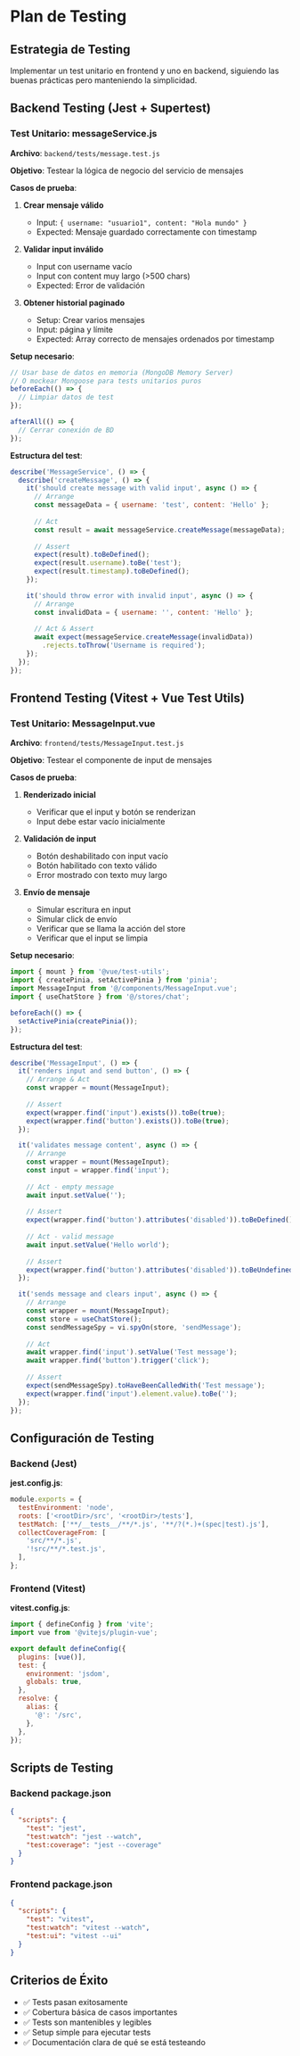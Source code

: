 # Plan de Testing

## Estrategia de Testing
Implementar un test unitario en frontend y uno en backend, siguiendo las buenas prácticas pero manteniendo la simplicidad.

## Backend Testing (Jest + Supertest)

### Test Unitario: messageService.js
**Archivo**: `backend/tests/message.test.js`

**Objetivo**: Testear la lógica de negocio del servicio de mensajes

**Casos de prueba**:
1. **Crear mensaje válido**
   - Input: `{ username: "usuario1", content: "Hola mundo" }`
   - Expected: Mensaje guardado correctamente con timestamp

2. **Validar input inválido**
   - Input con username vacío
   - Input con content muy largo (>500 chars)
   - Expected: Error de validación

3. **Obtener historial paginado**
   - Setup: Crear varios mensajes
   - Input: página y límite
   - Expected: Array correcto de mensajes ordenados por timestamp

**Setup necesario**:
```javascript
// Usar base de datos en memoria (MongoDB Memory Server)
// O mockear Mongoose para tests unitarios puros
beforeEach(() => {
  // Limpiar datos de test
});

afterAll(() => {
  // Cerrar conexión de BD
});
```

**Estructura del test**:
```javascript
describe('MessageService', () => {
  describe('createMessage', () => {
    it('should create message with valid input', async () => {
      // Arrange
      const messageData = { username: 'test', content: 'Hello' };
      
      // Act
      const result = await messageService.createMessage(messageData);
      
      // Assert
      expect(result).toBeDefined();
      expect(result.username).toBe('test');
      expect(result.timestamp).toBeDefined();
    });

    it('should throw error with invalid input', async () => {
      // Arrange
      const invalidData = { username: '', content: 'Hello' };
      
      // Act & Assert
      await expect(messageService.createMessage(invalidData))
        .rejects.toThrow('Username is required');
    });
  });
});
```

## Frontend Testing (Vitest + Vue Test Utils)

### Test Unitario: MessageInput.vue
**Archivo**: `frontend/tests/MessageInput.test.js`

**Objetivo**: Testear el componente de input de mensajes

**Casos de prueba**:
1. **Renderizado inicial**
   - Verificar que el input y botón se renderizan
   - Input debe estar vacío inicialmente

2. **Validación de input**
   - Botón deshabilitado con input vacío
   - Botón habilitado con texto válido
   - Error mostrado con texto muy largo

3. **Envío de mensaje**
   - Simular escritura en input
   - Simular click de envío
   - Verificar que se llama la acción del store
   - Verificar que el input se limpia

**Setup necesario**:
```javascript
import { mount } from '@vue/test-utils';
import { createPinia, setActivePinia } from 'pinia';
import MessageInput from '@/components/MessageInput.vue';
import { useChatStore } from '@/stores/chat';

beforeEach(() => {
  setActivePinia(createPinia());
});
```

**Estructura del test**:
```javascript
describe('MessageInput', () => {
  it('renders input and send button', () => {
    // Arrange & Act
    const wrapper = mount(MessageInput);
    
    // Assert
    expect(wrapper.find('input').exists()).toBe(true);
    expect(wrapper.find('button').exists()).toBe(true);
  });

  it('validates message content', async () => {
    // Arrange
    const wrapper = mount(MessageInput);
    const input = wrapper.find('input');
    
    // Act - empty message
    await input.setValue('');
    
    // Assert
    expect(wrapper.find('button').attributes('disabled')).toBeDefined();
    
    // Act - valid message
    await input.setValue('Hello world');
    
    // Assert
    expect(wrapper.find('button').attributes('disabled')).toBeUndefined();
  });

  it('sends message and clears input', async () => {
    // Arrange
    const wrapper = mount(MessageInput);
    const store = useChatStore();
    const sendMessageSpy = vi.spyOn(store, 'sendMessage');
    
    // Act
    await wrapper.find('input').setValue('Test message');
    await wrapper.find('button').trigger('click');
    
    // Assert
    expect(sendMessageSpy).toHaveBeenCalledWith('Test message');
    expect(wrapper.find('input').element.value).toBe('');
  });
});
```

## Configuración de Testing

### Backend (Jest)
**jest.config.js**:
```javascript
module.exports = {
  testEnvironment: 'node',
  roots: ['<rootDir>/src', '<rootDir>/tests'],
  testMatch: ['**/__tests__/**/*.js', '**/?(*.)+(spec|test).js'],
  collectCoverageFrom: [
    'src/**/*.js',
    '!src/**/*.test.js',
  ],
};
```

### Frontend (Vitest)
**vitest.config.js**:
```javascript
import { defineConfig } from 'vite';
import vue from '@vitejs/plugin-vue';

export default defineConfig({
  plugins: [vue()],
  test: {
    environment: 'jsdom',
    globals: true,
  },
  resolve: {
    alias: {
      '@': '/src',
    },
  },
});
```

## Scripts de Testing

### Backend package.json
```json
{
  "scripts": {
    "test": "jest",
    "test:watch": "jest --watch",
    "test:coverage": "jest --coverage"
  }
}
```

### Frontend package.json
```json
{
  "scripts": {
    "test": "vitest",
    "test:watch": "vitest --watch",
    "test:ui": "vitest --ui"
  }
}
```

## Criterios de Éxito
- ✅ Tests pasan exitosamente
- ✅ Cobertura básica de casos importantes
- ✅ Tests son mantenibles y legibles
- ✅ Setup simple para ejecutar tests
- ✅ Documentación clara de qué se está testeando

